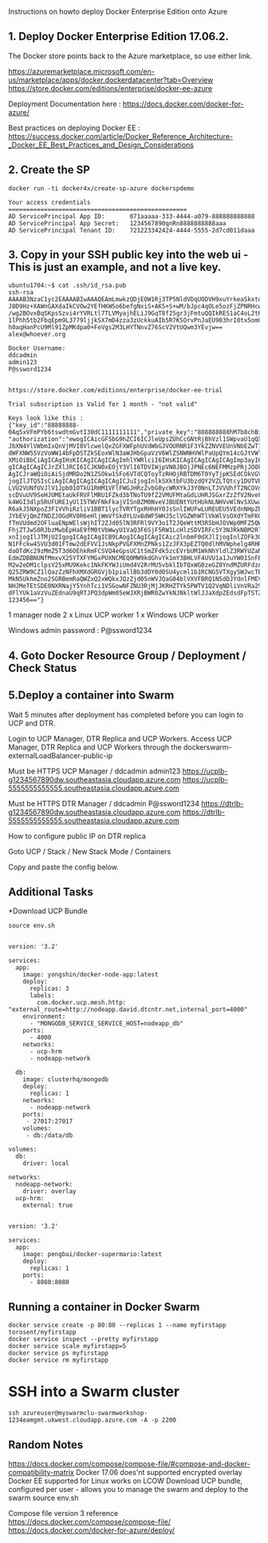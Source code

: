 Instructions on howto deploy Docker Enterprise Edition onto Azure

## 1. Deploy Docker Enterprise Edition 17.06.2.
The Docker store points back to the Azure marketplace, so use either link.

https://azuremarketplace.microsoft.com/en-us/marketplace/apps/docker.dockerdatacenter?tab=Overview
https://store.docker.com/editions/enterprise/docker-ee-azure

Deployment Documentation here :
https://docs.docker.com/docker-for-azure/

Best practices on deploying Docker EE :
https://success.docker.com/article/Docker_Reference_Architecture-_Docker_EE_Best_Practices_and_Design_Considerations


## 2. Create the SP
```
docker run -ti docker4x/create-sp-azure dockerspdemo

Your access credentials ==================================================
AD ServicePrincipal App ID:       071aaaaa-333-4444-a079-888888888888
AD ServicePrincipal App Secret:   1234567890qnRn8888888888aaa
AD ServicePrincipal Tenant ID:    721223342424-4444-5555-2d7cd011daaa
```

## 3. Copy in your SSH public key into the web ui - This is just an example, and not a live key.
```
ubuntu1704:~$ cat .ssh/id_rsa.pub
ssh-rsa AAAAB3NzaC1yc2EAAAABIwAAAQEAmLmwkzQDjEOW1Rj3TP5NldVDqUODVH9xuYrkeaSkxtdP
J8D9Hz+XAWnGAXdaIkCVOw2YEfHKWSo6befgNxiS+AKS+S+wM/bJpc4qOLe5ozFjZPNRHcw5O8WkgP5g
/wg2BOvxBqSKpsSzvi4rYVRLtl7TLVMyajhELiJ9GqT8f25gr3jFmtuQQIkRES1aC4oL2tHsn529POfP
1lPhh5tb2FbqEpm9L3779ljjkSX7mD4zza3zUckkuAIb5R7KSOrvPnJaEU903hrI0tx5omGyDy+h/2D1
h0aqHanPcU9Ml91ZpMKdpa0+FeVgs2M3LHYTNnvZ76ScV2VtUQwm3YEvjw== alex@whoever.org

Docker Username:
ddcadmin
admin123
P@ssword1234


https://store.docker.com/editions/enterprise/docker-ee-trial

Trial subscription is Valid for 1 month - "not valid"

Keys look like this :
{"key_id":"88888888-0Aq5xVFmPYb6tswdtmGvtI30dC1111111111","private_key":"888888888hM7b8chBiAbPenOEM1IYxxgzD4Nos48MkYu",\
"authorization":"ewogICAicGF5bG9hZCI6ICJleUpsZUhCcGNtRjBhVzl1SWpvaU1qQXhPQzB3TWkweE1WUXdNam8xTWpveE1Gb2lMQ0owYjJ0bGJpSTZ\
JbXN4YlVWbmIxQnVjMVI0VlcwelQxZGFXWFphUVdWbGJVOURNR1F3YkZZNVVEUnVNbEZwT1RWWlpqZzlJaXdpYldGNFJXNW5hVzVsY3lJNk1UQXNJbk5qWVc1\
dWFXNW5SVzVoWW14bFpDSTZkSEoxWlN3aWJHbGpaVzV6WlZSNWNHVWlPaUpQYm14cGJtVWlMQ0owYVdWeUlqb2lWSEpwWVd3aWZRIiwKICAgInNpZ25hdHVyZ\
XMiOiBbCiAgICAgIHsKICAgICAgICAgImhlYWRlciI6IHsKICAgICAgICAgICAgImp3ayI6IHsKICAgICAgICAgICAgICAgImUiOiAiQVFBQiIsCiAgICAgICA\
gICAgICAgICJrZXlJRCI6ICJKN0xEOjY3VlI6TDVIWjpVN0JBOjJPNEc6NEFMMzpPRjJOOkpIR0I6RUZUSDo1Q1ZROk1GRU86QUVJVCIsCiAgICAgICAgICAgIC\
AgICJraWQiOiAiSjdMRDo2N1ZSOkw1SFo6VTdCQToyTzRHOjRBTDM6T0YyTjpKSEdCOkVGVEg6NUNWUTpNRkVPOkFFSVQiLAogICAgICAgICAgICAgICAia3R5I\
jogIlJTQSIsCiAgICAgICAgICAgICAgICJuIjogInlkSXktbFU3bzdQY2VZLTQtcy1DUTVPRWdDeUY4Q3hJY1FJV3VLODRwSWlaY2lZNjczMHlDWW53TFNLVGx3\
LVU2VUNfUVJlV1Jpb01OTkU1RHM1VFlFWGJHRzZvbG0ycWRXYkJ3Y0NnLTJVVUhfT2NCOVd1UDZnUlBIcE1GTXN4RHpXd3ZheThKVXVIZ1lVTFVwbTFJdi1tcTd\
scDVuUV9SeHJUMEtaUkFRVFlMRU1FZkd3bTNoTU9fZ2VMUFMtaGdLUHRJSGxrZzZfV2NveFRHb0tQNzlkX3dhSFl4R05sN1doU25laUJTeGJwYlFBS2syMWxnNz\
k4WGI3dlp5RUFURE1yUlI5TWVFNkFkajVISnBZM0NveVJBUENtYUtHUkNLNHVvWlNvSXUwaEZWbEtVUHliYncwMDBHTy13YTJLTjhVd2dJSW0waTVJMXVXOUdrcT\
R6akJ5NXpoZ3F1VVhiRzliV1BBT1lycTVRYTgxRHhHY0JsSnlIWUFwLUREUEU5VEdnNHpZbVhqSm54WnFIRWR1R3FkZXZaOFhNSTB1a2ZrR0lJMTR3VU9pTUlJSX\
JYbEVjQmZfNDZJOGdRV0R6eHljWmVfSkdYLUxBdWF5WHJ5clVGZWhWTlVkWlVsOXdYTmFKQi1rYUNxejVRd2FSOTNzR3ctUVNmdEQwTnZMZTdDeU9ILUU2dmc2U3R\
fTmVUdmd2OFluaENpWElsWjhIT2ZJd05lN3RFRl9VY3o1T2JQeWttM3R5bHJOVWp0MFZ5QW10dGFjVkkyaUdpaGNVUHJtazRsVklaN1ZEX0xTVy1pN3lvU3VydHBzU\
FhjZTJwS0RJbzMwbEpHaE9fM0tVbWwyU1VaQ3F6SjF5RW1LcHlzSDVIRFc5Y3NJRkNBM2RlQWpmWlV2TjdVIgogICAgICAgICAgICB9LAogICAgICAgICAgICAiYW\
xnIjogIlJTMjU2IgogICAgICAgICB9LAogICAgICAgICAic2lnbmF0dXJlIjogInlZOFk3OVVFVS05TDdwVy1xamZ1dzhva1BPemk5c0c2cmlzcmpTcWREaTdjMlZB\
N1FFckw4SVU3d01FTmw2dEFVV1JsNkpPVGFXMnZPNks1ZzJFX3pEZTQ0dlhMVWphelg4RHRBNkkzZmQ4QUJOaWxRRTVWM0lEcC0tTGRjUnhyMEdvZnphMFB2dm80Z2\
daOTdKc29zMmZ5T3d6OEhkRmFCSVQ4eGpsUC1tSmZFdk5zcEVrbUM1WkNhYldlZ3RWYUZaN1pTU3gxdGNTdGtocDhhZWFEUzY2ZVF2WkNhNTlBLU5MbVN1YmpMYjkwc\
EdmZDBBNUNfMmxvX25YTXFYMGxPUXNCMEQ0MW9kdGhvYk1mY3BHLVF4UVU1a1JuYW01SnFBVVlNRkZIUkc2NkdHY005VnpTY2xWbHF4Mi14bmZweS1PMTBoY0RwcFNL\
M2w2eDM1clpsV25xMU9Kekc1NkFKYWJiUmd4V2RrMU5vbklIbTQxWG0zeGZ0YndMZURFdzAtSGNfb0prdm1zV2VIRERHbnY4aTNGRXhxTjFOd21zUzZQWXY2RGZMYllj\
Q25ZRW9CZ1lQazZzNFhXMXdGRGVjb1piallBb3dDY0d0SU4ycml1b1RCNG5VTXgySWJwcTE3SHhaakJmUE1OLUpZTkxHeXkwTWlpTmFSYkJtbmxXUndIZ2kzbTJ1d0c5\
MkN5UkhmZno2SGRBemRaQWZxQ2xWQkxJQzZjd05nWVJQaG04blVXVFBRQ1N5dDJYdnlFMEV4QXhNWllXaWFhVkZKUzhqcnREVHZieTcxYWNiUEl0dTBYaGRUa2tpVE1p\
NHJMeTEtSDE0NXRNajY5YnhTci1VSGowNFZNU3RjMjJKRHZTYk5PWTV1Q2VqNDliVnVRa292VUFLZUQyY0E0IiwKICAgICAgICAgInByb3RlY3RlZCI6ICJleUptYjNK\
dFlYUk1aVzVuZEdnaU9qRTJPQ3dpWm05eWJXRjBWR0ZwYkNJNkltWlJJaXdpZEdsdFpTSTZJakl3TVRndE1ERXRNVEJVTURJNk5USTZNakphSW4wIgogICAgICB9CiAg\
123456=="}
```

1 manager node
2 x Linux UCP worker
1 x Windows UCP worker

Windows admin password : P@ssword1234


## 4. Goto Docker Resource Group / Deployment / Check Status

## 5.Deploy a container into Swarm

Wait 5 minutes after deployment has completed before you can login to UCP and DTR.

Login to UCP Manager, DTR Replica and UCP Workers.
Access UCP Manager, DTR Replica and UCP Workers through the dockerswarm-externalLoadBalancer-public-ip

Must be HTTPS
UCP Manager / ddcadmin admin123
https://ucplb-g1234567890dw.southeastasia.cloudapp.azure.com
https://ucplb-5555555555555.southeastasia.cloudapp.azure.com

Must be HTTPS
DTR Manager / ddcadmin P@ssword1234
https://dtrlb-g1234567890dw.southeastasia.cloudapp.azure.com
https://dtrlb-5555555555555.southeastasia.cloudapp.azure.com

How to configure public IP on DTR replica

Goto UCP / Stack / New Stack
Mode / Containers

Copy and paste the config below.



## Additional Tasks
*Download UCP Bundle
```
source env.sh


version: '3.2'

services:
  app:
    image: yongshin/docker-node-app:latest
    deploy:
      replicas: 3
      labels:
        com.docker.ucp.mesh.http: "external_route=http://nodeapp.david.dtcntr.net,internal_port=4000"
    environment:
      - "MONGODB_SERVICE_SERVICE_HOST=nodeapp_db"
    ports:
      - 4000
    networks:
      - ucp-hrm
      - nodeapp-network

  db:
    image: clusterhq/mongodb
    deploy:
      replicas: 1
    networks:
      - nodeapp-network
    ports:
     - 27017:27017
    volumes:
     - db:/data/db

volumes:
  db:
    driver: local

networks:
  nodeapp-network:
    driver: overlay
  ucp-hrm:
    external: true


version: '3.2'

services:
  app:
    image: pengbai/docker-supermario:latest
    deploy:
      replicas: 1
    ports:
      - 8080:8080
```

## Running a container in Docker Swarm
```
docker service create -p 80:80 --replicas 1 --name myfirstapp torosent/myfirstapp
docker service inspect --pretty myfirstapp
docker service scale myfirstapp=5
docker service ps myfirstapp
docker service rm myfirstapp
```

# SSH into a Swarm cluster
```
ssh azureuser@myswarmclu-swarmworkshop-1234eamgmt.ukwest.cloudapp.azure.com -A -p 2200
```

## Random Notes
https://docs.docker.com/compose/compose-file/#compose-and-docker-compatibility-matrix
Docker 17.06 does'nt supported encrypted overlay
Docker EE supported for Linux works on 
LCOW
Download UCP bundle, configured per user - allows you to manage the swarm and deploy to the swarm
source env.sh


Compose file version 3 reference
https://docs.docker.com/compose/compose-file/
https://docs.docker.com/docker-for-azure/deploy/

